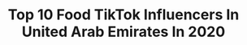 ---
title: Top 10 Food TikTok Influencers In United Arab Emirates In 2020
description: >-
  Find top food TikTok influencers in United Arab Emirates in 2020. Most popular hashtags: #iftar #healthyathome #lockdown #coffee.
platform: TikTok
profiles:
  - username: "satisfieddubai"
    fullname: >-
      Satisfied Dubai
    location: "United Arab Emirates"
    followers: 13971
    engagement: 368
    commentsToLikes: 0.059674
    id: ck9eo59wvmk890j78r60oypbn
    verified: false
    hashtags: "#pampertime, #holiday, #duet, #thriller"
  - username: "foodloreuae"
    fullname: >-
      foodloreuae
    location: "United Arab Emirates"
    followers: 6767
    engagement: 638
    commentsToLikes: 0.060934
    id: ck9gmev0orxhi0j78nbkdwpkj
    verified: false
    hashtags: "#chole, #sharestories, #workfromhome, #viral"
  - username: "nashwakhurram"
    fullname: >-
      Nashwa Khurram
    location: "United Arab Emirates"
    followers: 2814
    engagement: 671
    commentsToLikes: 0.046154
    id: ck8oq49qa62d90j784lepo9vh
    verified: false
    hashtags: "#healthyathome, #beanburds, #beachvibes, #pizza"
  - username: "sabrinatubic"
    fullname: >-
      Sabrina Tubic
    location: "United Arab Emirates"
    followers: 409975
    engagement: 1221
    commentsToLikes: 0.039342
    id: ck7zoyrgbmi4s0j78mq488riu
    verified: true
    hashtags: "#unboxing, #hudabeauty, #cooking, #makeup"
  - username: "melzarts"
    fullname: >-
      Melika👑
    location: "United Arab Emirates"
    followers: 10390
    engagement: 1129
    commentsToLikes: 0.053384
    id: cka0t0wrjny9m0i78muiua1y5
    verified: false
    hashtags: "#pumplikethat, #travel, #himym, #myquarantine"
  - username: "ahmed_jani"
    fullname: >-
      AJ🔥
    location: "United Arab Emirates"
    followers: 72343
    engagement: 888
    commentsToLikes: 0.080817
    id: ck8fc43zp6fln0j78ie6w6p8d
    verified: false
    hashtags: "#photographer, #ramadan, #eidmubarak, #genetics"
  - username: "dino_abs"
    fullname: >-
      Dino Tubic
    location: "United Arab Emirates"
    followers: 54573
    engagement: 851
    commentsToLikes: 0.015830
    id: ck81qvxmxkbyv0j78q9t9lt0t
    verified: false
    hashtags: "#sharestories, #foodlover, #twinchallenge, #facetracking"
  - username: "ranaking242"
    fullname: >-
      Rana King
    location: "United Arab Emirates"
    followers: 10837
    engagement: 1351
    commentsToLikes: 0.005856
    id: cka9llb0z2qqr0i78wq1y06i1
    verified: false
    hashtags: "#iftari, #realmoney, #yellow, #training"
  - username: "chefmarwansardouk"
    fullname: >-
      Chef Marwan Sardouk
    location: "United Arab Emirates"
    followers: 2372
    engagement: 402
    commentsToLikes: 0.040430
    id: ckac8kc8cfjln0i78eb1y3w9g
    verified: true
    hashtags: "#shine, #ashta, #gold, #yellow"
  - username: "almasjid"
    fullname: >-
      AlMasjid
    location: "United Arab Emirates"
    followers: 14545
    engagement: 860
    commentsToLikes: 0.025057
    id: cka65l1p2dikv0i78swpeszj6
    verified: false
    hashtags: "#religion, #fundamental, #problems, #reality"
---